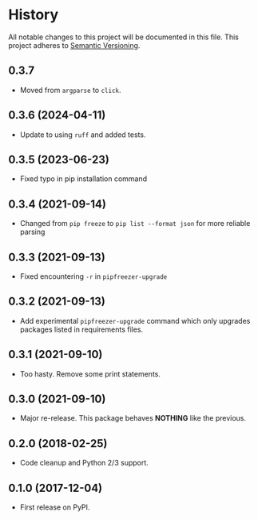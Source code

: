 # History

All notable changes to this project will be documented in this file. This project adheres to [Semantic Versioning](http://semver.org/).

## 0.3.7

- Moved from `argparse` to `click`.

## 0.3.6 (2024-04-11)

- Update to using `ruff` and added tests.

## 0.3.5 (2023-06-23)

- Fixed typo in pip installation command

## 0.3.4 (2021-09-14)

- Changed from `pip freeze` to `pip list --format json` for more reliable parsing

## 0.3.3 (2021-09-13)

- Fixed encountering `-r` in `pipfreezer-upgrade`

## 0.3.2 (2021-09-13)

- Add experimental `pipfreezer-upgrade` command which only upgrades packages listed in requirements files.

## 0.3.1 (2021-09-10)

- Too hasty. Remove some print statements.

## 0.3.0 (2021-09-10)

- Major re-release. This package behaves **NOTHING** like the previous.

## 0.2.0 (2018-02-25)

- Code cleanup and Python 2/3 support.

## 0.1.0 (2017-12-04)

- First release on PyPI.
